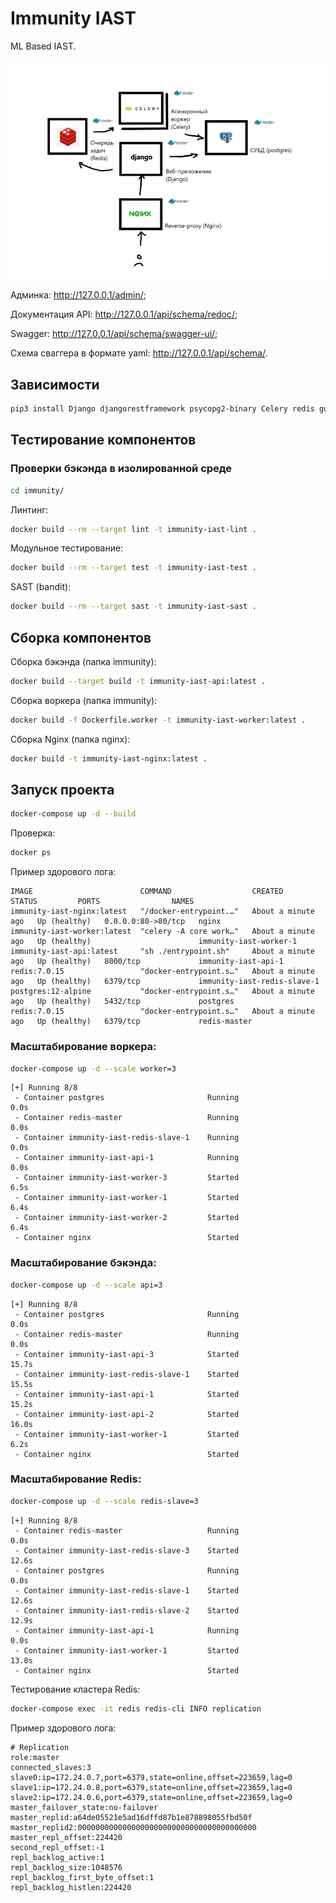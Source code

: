 # Immunity IAST

ML Based IAST.

![Схема работы](etc/arch.png)

Админка: http://127.0.0.1/admin/;

Документация API: http://127.0.0.1/api/schema/redoc/;

Swagger: http://127.0.0.1/api/schema/swagger-ui/;

Схема сваггера в формате yaml: http://127.0.0.1/api/schema/.

## Зависимости

```bash
pip3 install Django djangorestframework psycopg2-binary Celery redis gunicorn drf-spectacular
```

## Тестирование компонентов

### Проверки бэкэнда в изолированной среде

```bash
cd immunity/
```

Линтинг:

```bash
docker build --rm --target lint -t immunity-iast-lint .
```

Модульное тестирование:

```bash
docker build --rm --target test -t immunity-iast-test .
```

SAST (bandit):

```bash
docker build --rm --target sast -t immunity-iast-sast .
```

## Сборка компонентов

Сборка бэкэнда (папка immunity):

```bash
docker build --target build -t immunity-iast-api:latest .
```

Сборка воркера (папка immunity):

```bash
docker build -f Dockerfile.worker -t immunity-iast-worker:latest .
```

Сборка Nginx (папка nginx):

```bash
docker build -t immunity-iast-nginx:latest .
```

## Запуск проекта

```bash
docker-compose up -d --build
```

Проверка:

```bash
docker ps
```

Пример здорового лога:

```
IMAGE                        COMMAND                  CREATED              STATUS         PORTS                NAMES
immunity-iast-nginx:latest   "/docker-entrypoint.…"   About a minute ago   Up (healthy)   0.0.0.0:80->80/tcp   nginx
immunity-iast-worker:latest  "celery -A core work…"   About a minute ago   Up (healthy)                        immunity-iast-worker-1
immunity-iast-api:latest     "sh ./entrypoint.sh"     About a minute ago   Up (healthy)   8000/tcp             immunity-iast-api-1
redis:7.0.15                 "docker-entrypoint.s…"   About a minute ago   Up (healthy)   6379/tcp             immunity-iast-redis-slave-1
postgres:12-alpine           "docker-entrypoint.s…"   About a minute ago   Up (healthy)   5432/tcp             postgres
redis:7.0.15                 "docker-entrypoint.s…"   About a minute ago   Up (healthy)   6379/tcp             redis-master
```

### Масштабирование воркера:

```bash
docker-compose up -d --scale worker=3
```

```
[+] Running 8/8
 - Container postgres                       Running                       0.0s 
 - Container redis-master                   Running                       0.0s 
 - Container immunity-iast-redis-slave-1    Running                       0.0s 
 - Container immunity-iast-api-1            Running                       0.0s 
 - Container immunity-iast-worker-3         Started                       6.5s 
 - Container immunity-iast-worker-1         Started                       6.4s 
 - Container immunity-iast-worker-2         Started                       6.4s 
 - Container nginx                          Started
```

### Масштабирование бэкэнда:

```bash
docker-compose up -d --scale api=3
```

```
[+] Running 8/8
 - Container postgres                       Running                       0.0s 
 - Container redis-master                   Running                       0.0s 
 - Container immunity-iast-api-3            Started                      15.7s 
 - Container immunity-iast-redis-slave-1    Started                      15.5s 
 - Container immunity-iast-api-1            Started                      15.2s 
 - Container immunity-iast-api-2            Started                      16.0s 
 - Container immunity-iast-worker-1         Started                       6.2s
 - Container nginx                          Started 
```

### Масштабирование Redis:

```bash
docker-compose up -d --scale redis-slave=3
```

```
[+] Running 8/8
 - Container redis-master                   Running                       0.0s 
 - Container immunity-iast-redis-slave-3    Started                      12.6s 
 - Container postgres                       Running                       0.0s 
 - Container immunity-iast-redis-slave-1    Started                      12.6s 
 - Container immunity-iast-redis-slave-2    Started                      12.9s 
 - Container immunity-iast-api-1            Running                       0.0s 
 - Container immunity-iast-worker-1         Started                      13.0s 
 - Container nginx                          Started
```

Тестирование кластера Redis:

```bash
docker-compose exec -it redis redis-cli INFO replication
```

Пример здорового лога:

```
# Replication
role:master
connected_slaves:3
slave0:ip=172.24.0.7,port=6379,state=online,offset=223659,lag=0
slave1:ip=172.24.0.8,port=6379,state=online,offset=223659,lag=0
slave2:ip=172.24.0.6,port=6379,state=online,offset=223659,lag=0
master_failover_state:no-failover
master_replid:a64de05521e5ad16dffd87b1e878898055fbd50f
master_replid2:0000000000000000000000000000000000000000
master_repl_offset:224420
second_repl_offset:-1
repl_backlog_active:1
repl_backlog_size:1048576
repl_backlog_first_byte_offset:1
repl_backlog_histlen:224420
```
